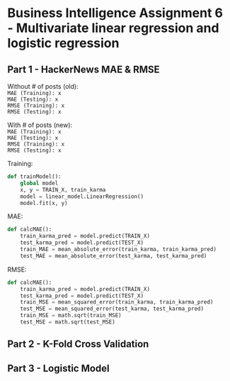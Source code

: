 # Business Intelligence Assignment 6 - Multivariate linear regression and logistic regression  

## Part 1   - HackerNews MAE & RMSE

Without # of posts (old):  
`MAE (Training): x`  
`MAE (Testing): x`  
`RMSE (Training): x`  
`RMSE (Testing): x`  

With # of posts (new):  
`MAE (Training): x`  
`MAE (Testing): x`  
`RMSE (Training): x`  
`RMSE (Testing): x` 

Training:  
```python
def trainModel():
    global model
    x, y = TRAIN_X, train_karma
    model = linear_model.LinearRegression()
    model.fit(x, y)  
```
  
MAE:  
```python
def calcMAE():
    train_karma_pred = model.predict(TRAIN_X)
    test_karma_pred = model.predict(TEST_X) 
    train_MAE = mean_absolute_error(train_karma, train_karma_pred)
    test_MAE = mean_absolute_error(test_karma, test_karma_pred)
```  
  
RMSE:  
```python
def calcMAE():
    train_karma_pred = model.predict(TRAIN_X)
    test_karma_pred = model.predict(TEST_X)
    train_MSE = mean_squared_error(train_karma, train_karma_pred)
    test_MSE = mean_squared_error(test_karma, test_karma_pred)
    train_MSE = math.sqrt(train_MSE)
    test_MSE = math.sqrt(test_MSE)
```   

## Part 2 - K-Fold Cross Validation

## Part 3 - Logistic Model
